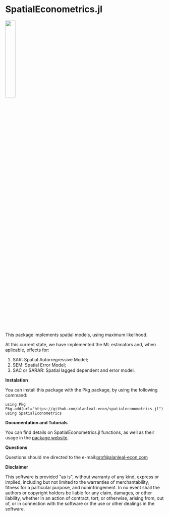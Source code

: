 # SpatialEconometrics.jl

<img src="https://alanleal-econ.com/spatialeconometrics/wp-content/uploads/2024/08/SpatialEconometrics_logo.png" height="25%">


This package implements spatial models, using maximum likelihood. 

At this current state, we have implemented the ML estimators and, when aplicable, effects for:

1) SAR: Spatial Autorregressive Model;
2) SEM: Spatial Error Model;
3) SAC or SARAR: Spatial lagged dependent and error model.

**Instalation**

You can  install this package with the Pkg package, by using the following command: 
```
using Pkg
Pkg.add(url="https://github.com/alanleal-econ/spatialeconometrics.jl")
using SpatialEconometrics
```

**Documentation and Tutorials**

You can find details on SpatialEconometrics.jl functions, as well as their usage in the [package website](https://www.alanleal-econ.com/spatialeconometrics). 

**Questions**

Questions should me directed to the e-mail:prof@alanleal-econ.com

**Disclaimer**

This software is provided "as is", without warranty of any kind, express or implied, including but not limited to the warranties of merchantability, fitness for a particular purpose, and noninfringement. In no event shall the authors or copyright holders be liable for any claim, damages, or other liability, whether in an action of contract, tort, or otherwise, arising from, out of, or in connection with the software or the use or other dealings in the software.
